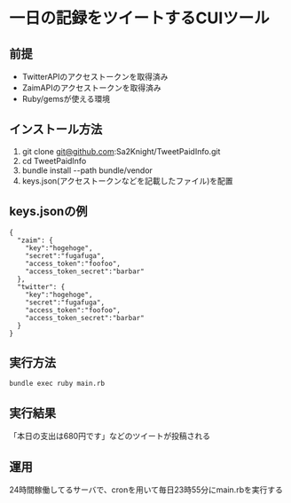 # 一日の記録をツイートするCUIツール

## 前提

- TwitterAPIのアクセストークンを取得済み
- ZaimAPIのアクセストークンを取得済み
- Ruby/gemsが使える環境

## インストール方法

1. git clone git@github.com:Sa2Knight/TweetPaidInfo.git
2. cd TweetPaidInfo
3. bundle install --path bundle/vendor
4. keys.json(アクセストークンなどを記載したファイル)を配置

## keys.jsonの例

```
{
  "zaim": {
    "key":"hogehoge",
    "secret":"fugafuga",
    "access_token":"foofoo",
    "access_token_secret":"barbar"
  },
  "twitter": {
    "key":"hogehoge",
    "secret":"fugafuga",
    "access_token":"foofoo",
    "access_token_secret":"barbar"
  }
}
```

## 実行方法

```
bundle exec ruby main.rb
```

## 実行結果

「本日の支出は680円です」などのツイートが投稿される

## 運用

24時間稼働してるサーバで、cronを用いて毎日23時55分にmain.rbを実行する
